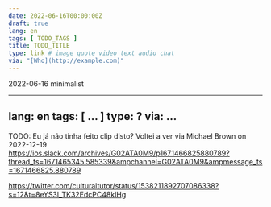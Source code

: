 ```yaml
---
date: 2022-06-16T00:00:00Z
draft: true
lang: en
tags: [ TODO_TAGS ]
title: TODO_TITLE
type: link # image quote video text audio chat
via: "[Who](http://example.com)"
---
```

2022-06-16 minimalist


---
lang: en
tags: [ ... ]
type: ?
via: ...
---


TODO: Eu já não tinha feito clip disto? Voltei a ver via Michael Brown on 2022-12-19 https://ios.slack.com/archives/G02ATA0M9/p1671466825880789?thread_ts=1671465345.585339&ampchannel=G02ATA0M9&ampmessage_ts=1671466825.880789


<https://twitter.com/culturaltutor/status/1538211892707086338?s=12&t=8eYS3l_TK32EdcPC48klHg>

